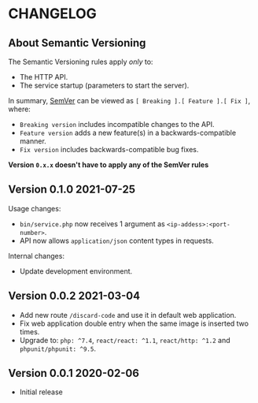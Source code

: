 # CHANGELOG

## About Semantic Versioning

The Semantic Versioning rules apply *only* to:

- The HTTP API.
- The service startup (parameters to start the server).

In summary, [SemVer](https://semver.org/) can be viewed as `[ Breaking ].[ Feature ].[ Fix ]`, where:

- `Breaking version` includes incompatible changes to the API.
- `Feature version` adds a new feature(s) in a backwards-compatible manner.
- `Fix version` includes backwards-compatible bug fixes.

**Version `0.x.x` doesn't have to apply any of the SemVer rules**

## Version 0.1.0 2021-07-25

Usage changes:

- `bin/service.php` now receives 1 argument as `<ip-addess>:<port-number>`.
- API now allows `application/json` content types in requests.

Internal changes:

- Update development environment.

## Version 0.0.2 2021-03-04

- Add new route `/discard-code` and use it in default web application.
- Fix web application double entry when the same image is inserted two times.
- Upgrade to: `php: ^7.4`, `react/react: ^1.1`, `react/http: ^1.2` and `phpunit/phpunit: ^9.5`.

## Version 0.0.1 2020-02-06

- Initial release
